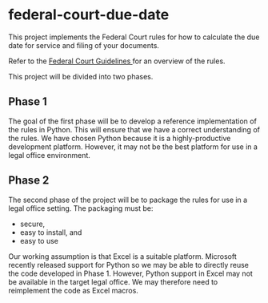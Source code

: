 # federal-court-due-date

This project implements the Federal Court rules for how to calculate the 
due date for service and filing of your documents.

Refer to the 
[Federal Court Guidelines
](https://www.fct-cf.gc.ca/en/pages/representing-yourself/deadlines-calculator/guideline)
for an overview of the rules.

This project will be divided into two phases.

## Phase 1

The goal of the first phase will be to develop a reference implementation of the rules in Python. 
This will ensure that we have a correct understanding of the rules.
We have chosen Python because it is a highly-productive development
platform.
However, it may not be the best platform for use in a legal office
environment.

## Phase 2

The second phase of the project will be to package
the rules for use in a legal office setting. 
The packaging must be:
* secure,
* easy to install, and
* easy to use

Our working assumption is that Excel is a suitable platform.
Microsoft recently released support for Python so we may be
able to directly reuse the code developed in Phase 1.
However, Python support in Excel may not be available in the
target legal office.
We may therefore need to reimplement the code as Excel macros.
